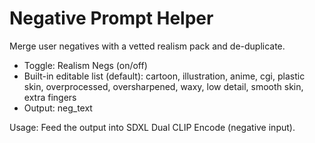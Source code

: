 # Negative Prompt Helper

Merge user negatives with a vetted realism pack and de-duplicate.

- Toggle: Realism Negs (on/off)
- Built-in editable list (default):
  cartoon, illustration, anime, cgi, plastic skin, overprocessed, oversharpened, waxy, low detail, smooth skin, extra fingers
- Output: neg_text

Usage: Feed the output into SDXL Dual CLIP Encode (negative input).
